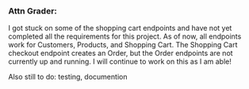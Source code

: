 ### Attn Grader:

I got stuck on some of the shopping cart endpoints and have not yet completed all the requirements for this project. As of now, all endpoints work for Customers, Products, and Shopping Cart. The Shopping Cart checkout endpoint creates an Order, but the Order endpoints are not currently up and running. I will continue to work on this as I am able!

Also still to do: testing, documention